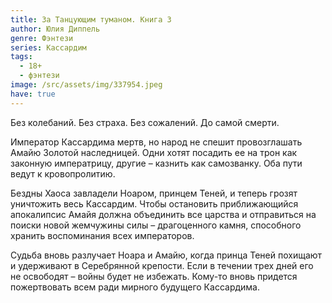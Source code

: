 ```yaml
---
title: За Танцующим туманом. Книга 3
author: Юлия Диппель
genre: Фэнтези
series: Кассардим
tags:
  - 18+
  - фэнтези
image: /src/assets/img/337954.jpeg
have: true
---
```

Без колебаний. Без страха. Без сожалений. До самой смерти.

Император Кассардима мертв, но народ не спешит провозглашать Амайю Золотой наследницей. Одни хотят посадить ее на трон как законную императрицу, другие – казнить как самозванку. Оба пути ведут к кровопролитию.

Бездны Хаоса завладели Ноаром, принцем Теней, и теперь грозят уничтожить весь Кассардим. Чтобы остановить приближающийся апокалипсис Амайя должна объединить все царства и отправиться на поиски новой жемчужины силы – драгоценного камня, способного хранить воспоминания всех императоров.

Судьба вновь разлучает Ноара и Амайю, когда принца Теней похищают и удерживают в Серебрянной крепости. Если в течении трех дней его не освободят – войны будет не избежать. Кому-то вновь придется пожертвовать всем ради мирного будущего Кассардима.
